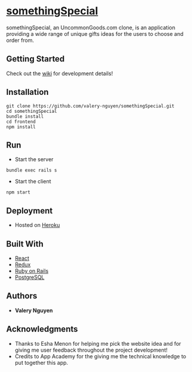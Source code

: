 # [somethingSpecial]

somethingSpecial, an UncommonGoods.com clone, is an application providing a wide range of unique gifts ideas for the users to choose and order from.

## Getting Started

Check out the [wiki] for development details!

## Installation

```
git clone https://github.com/valery-nguyen/somethingSpecial.git
cd somethingSpecial
bundle install
cd frontend
npm install
```

## Run

* Start the server
```
bundle exec rails s
```

* Start the client
```
npm start
```

## Deployment

* Hosted on [Heroku](https://www.heroku.com/)

## Built With

* [React](https://reactjs.org)
* [Redux](https://redux.js.org)
* [Ruby on Rails](https://guides.rubyonrails.org)
* [PostgreSQL](https://www.postgresql.org)

## Authors

* **Valery Nguyen**

## Acknowledgments

* Thanks to Esha Menon for helping me pick the website idea and for giving me user feedback throughout the project development!
* Credits to App Academy for the giving me the technical knowledge to put together this app.

[//]: # (reference links are listed below)
[somethingSpecial]: <https://www.somethingspecial.io/>
[wiki]: <https://github.com/valery-nguyen/somethingSpecial/wiki/>
